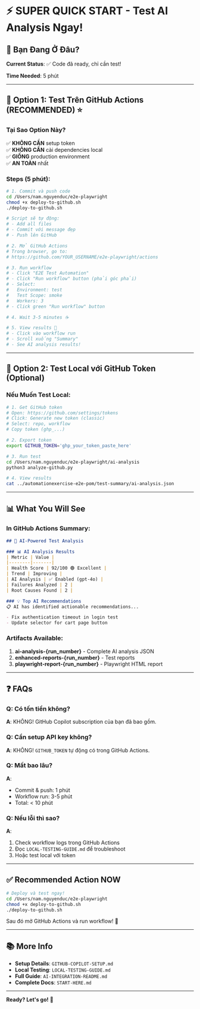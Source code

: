 # ⚡ SUPER QUICK START - Test AI Analysis Ngay!

## 🎯 Bạn Đang Ở Đâu?

**Current Status**: ✅ Code đã ready, chỉ cần test!

**Time Needed**: 5 phút

---

## 🚀 Option 1: Test Trên GitHub Actions (RECOMMENDED) ⭐

### Tại Sao Option Này?

✅ **KHÔNG CẦN** setup token  
✅ **KHÔNG CẦN** cài dependencies local  
✅ **GIỐNG** production environment  
✅ **AN TOÀN** nhất  

### Steps (5 phút):

```bash
# 1. Commit và push code
cd /Users/nam.nguyenduc/e2e-playwright
chmod +x deploy-to-github.sh
./deploy-to-github.sh

# Script sẽ tự động:
# - Add all files
# - Commit với message đẹp
# - Push lên GitHub

# 2. Mở GitHub Actions
# Trong browser, go to:
# https://github.com/YOUR_USERNAME/e2e-playwright/actions

# 3. Run workflow
# - Click "E2E Test Automation"
# - Click "Run workflow" button (phải góc phải)
# - Select:
#   Environment: test
#   Test Scope: smoke  
#   Workers: 3
# - Click green "Run workflow" button

# 4. Wait 3-5 minutes ☕

# 5. View results 🎉
# - Click vào workflow run
# - Scroll xuống "Summary"
# - See AI analysis results!
```

---

## 🧪 Option 2: Test Local với GitHub Token (Optional)

### Nếu Muốn Test Local:

```bash
# 1. Get GitHub token
# Open: https://github.com/settings/tokens
# Click: Generate new token (classic)
# Select: repo, workflow
# Copy token (ghp_...)

# 2. Export token
export GITHUB_TOKEN='ghp_your_token_paste_here'

# 3. Run test
cd /Users/nam.nguyenduc/e2e-playwright/ai-analysis
python3 analyze-github.py

# 4. View results
cat ../automationexercise-e2e-pom/test-summary/ai-analysis.json
```

---

## 📊 What You Will See

### In GitHub Actions Summary:

```markdown
## 🤖 AI-Powered Test Analysis

### 📊 AI Analysis Results
| Metric | Value |
|--------|-------|
| Health Score | 92/100 🟢 Excellent |
| Trend | Improving |
| AI Analysis | ✅ Enabled (gpt-4o) |
| Failures Analyzed | 2 |
| Root Causes Found | 2 |

### 💡 Top AI Recommendations
📋 AI has identified actionable recommendations...

- Fix authentication timeout in login test
- Update selector for cart page button
```

### Artifacts Available:

1. **ai-analysis-{run_number}** - Complete AI analysis JSON
2. **enhanced-reports-{run_number}** - Test reports
3. **playwright-report-{run_number}** - Playwright HTML report

---

## ❓ FAQs

### Q: Có tốn tiền không?

**A**: KHÔNG! GitHub Copilot subscription của bạn đã bao gồm.

### Q: Cần setup API key không?

**A**: KHÔNG! `GITHUB_TOKEN` tự động có trong GitHub Actions.

### Q: Mất bao lâu?

**A**: 
- Commit & push: 1 phút
- Workflow run: 3-5 phút
- Total: < 10 phút

### Q: Nếu lỗi thì sao?

**A**: 
1. Check workflow logs trong GitHub Actions
2. Đọc `LOCAL-TESTING-GUIDE.md` để troubleshoot
3. Hoặc test local với token

---

## ✅ Recommended Action NOW

```bash
# Deploy và test ngay!
cd /Users/nam.nguyenduc/e2e-playwright
chmod +x deploy-to-github.sh
./deploy-to-github.sh
```

Sau đó mở GitHub Actions và run workflow! 🚀

---

## 📚 More Info

- **Setup Details**: `GITHUB-COPILOT-SETUP.md`
- **Local Testing**: `LOCAL-TESTING-GUIDE.md`
- **Full Guide**: `AI-INTEGRATION-README.md`
- **Complete Docs**: `START-HERE.md`

---

**Ready? Let's go!** 🎉

